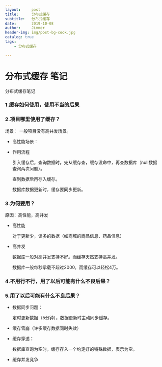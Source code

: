 ```yaml
---
layout:     post
title:      分布式缓存
subtitle:   分布式缓存
date:       2019-10-08
author:     Jimmer
header-img: img/post-bg-cook.jpg
catalog: true
tags:
    - 分布式缓存

---
```


# 分布式缓存 笔记

分布式缓存笔记

### 1.缓存如何使用，使用不当的后果

### 2.项目哪里使用了缓存？
场景：
一般项目没有高并发场景。
- 高性能场景：
- 作用流程

    引入缓存后，查询数据时，先从缓存查，缓存没命中，再查数据库（null数据查询两次问题）。
    
    查到数据后再存入缓存。
    
    数据库数据更新时，缓存要同步更新。
### 3.为何要用？
原因：高性能，高并发
- 高性能 

    对于更新少，读多的数据（如商城的商品信息、药品信息）
- 高并发

    数据库一般对高并发支持不好。而缓存天然支持高并发。

    数据库一般每秒承载不超过2000，而缓存可以轻松4万。
### 4.不用行不行，用了以后可能有什么不良后果？
### 5.用了以后可能有什么不良后果？
- 数据同步问题：
    
    定时更新数据（5分钟），数据更新时主动同步缓存。
- 缓存雪崩（许多缓存数据同时失效）
- 缓存穿透：

    数据库查询为空时，缓存存入一个约定好的特殊数据，表示为空。
- 缓存并发竞争

    
